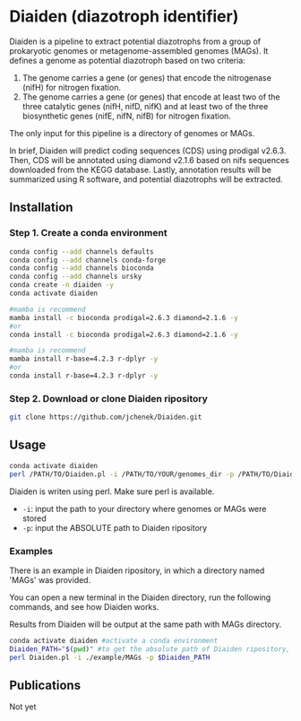 Diaiden (diazotroph identifier)
=======

Diaiden is a pipeline to extract potential diazotrophs from a group of prokaryotic genomes or metagenome-assembled genomes (MAGs). It defines a genome as potential diazotroph based on two criteria:

1. The genome carries a gene (or genes) that encode the nitrogenase (nifH) for nitrogen fixation.
2. The genome carries a gene (or genes) that encode at least two of the three catalytic genes (nifH, nifD, nifK) and at least two of the three biosynthetic genes (nifE, nifN, nifB) for nitrogen fixation.

The only input for this pipeline is a directory of genomes or MAGs.

In brief, Diaiden will predict coding sequences (CDS) using prodigal v2.6.3. Then, CDS will be annotated using diamond v2.1.6 based on nifs sequences downloaded from the KEGG database. Lastly, annotation results will be summarized using R software, and potential diazotrophs will be extracted.

Installation
---------------

### Step 1. Create a conda environment
```sh
conda config --add channels defaults
conda config --add channels conda-forge
conda config --add channels bioconda
conda config --add channels ursky
conda create -n diaiden -y
conda activate diaiden

#mamba is recommend
mamba install -c bioconda prodigal=2.6.3 diamond=2.1.6 -y
#or
conda install -c bioconda prodigal=2.6.3 diamond=2.1.6 -y

#mamba is recommend
mamba install r-base=4.2.3 r-dplyr -y
#or
conda install r-base=4.2.3 r-dplyr -y
```

### Step 2. Download or clone Diaiden ripository
```sh
git clone https://github.com/jchenek/Diaiden.git
```

Usage
-----

```sh
conda activate diaiden
perl /PATH/TO/Diaiden.pl -i /PATH/TO/YOUR/genomes_dir -p /PATH/TO/Diaiden_dir
```

Diaiden is writen using perl. Make sure perl is available.
- `-i`: input the path to your directory where genomes or MAGs were stored
- `-p`: input the ABSOLUTE path to Diaiden ripository

### Examples

There is an example in Diaiden ripository, in which a directory named 'MAGs' was provided.

You can open a new terminal in the Diaiden directory, run the following commands, and see how Diaiden works.

Results from Diaiden will be output at the same path with MAGs directory.

```sh
conda activate diaiden #activate a conda environment
Diaiden_PATH="$(pwd)" #to get the absolute path of Diaiden ripository, you don't need to do this when you are running your data
perl Diaiden.pl -i ./example/MAGs -p $Diaiden_PATH
```

Publications
------------

Not yet
